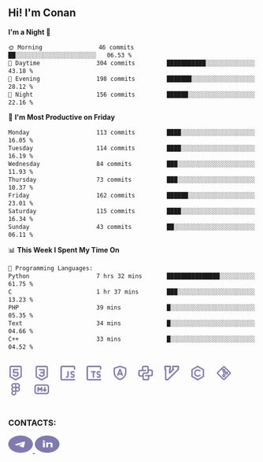 ## Hi! I'm Conan

<!--START_SECTION:waka-->
**I'm a Night 🦉** 

```text
🌞 Morning                46 commits          ██░░░░░░░░░░░░░░░░░░░░░░░   06.53 % 
🌆 Daytime                304 commits         ███████████░░░░░░░░░░░░░░   43.18 % 
🌃 Evening                198 commits         ███████░░░░░░░░░░░░░░░░░░   28.12 % 
🌙 Night                  156 commits         ██████░░░░░░░░░░░░░░░░░░░   22.16 % 
```
📅 **I'm Most Productive on Friday** 

```text
Monday                   113 commits         ████░░░░░░░░░░░░░░░░░░░░░   16.05 % 
Tuesday                  114 commits         ████░░░░░░░░░░░░░░░░░░░░░   16.19 % 
Wednesday                84 commits          ███░░░░░░░░░░░░░░░░░░░░░░   11.93 % 
Thursday                 73 commits          ███░░░░░░░░░░░░░░░░░░░░░░   10.37 % 
Friday                   162 commits         ██████░░░░░░░░░░░░░░░░░░░   23.01 % 
Saturday                 115 commits         ████░░░░░░░░░░░░░░░░░░░░░   16.34 % 
Sunday                   43 commits          ██░░░░░░░░░░░░░░░░░░░░░░░   06.11 % 
```


📊 **This Week I Spent My Time On** 

```text
💬 Programming Languages: 
Python                   7 hrs 32 mins       ███████████████░░░░░░░░░░   61.75 % 
C                        1 hr 37 mins        ███░░░░░░░░░░░░░░░░░░░░░░   13.23 % 
PHP                      39 mins             █░░░░░░░░░░░░░░░░░░░░░░░░   05.35 % 
Text                     34 mins             █░░░░░░░░░░░░░░░░░░░░░░░░   04.66 % 
C++                      33 mins             █░░░░░░░░░░░░░░░░░░░░░░░░   04.52 % 
```


<!--END_SECTION:waka-->


<br>

<div align="left">
  <img src="icons/skills/html.svg" height="30" alt="html5"/>
  <img width="15"/>
  <img src="icons/skills/css.svg" height="30" alt="css"/>
    <img width="15"/>
  <img src="icons/skills/javascript.svg" height="30" alt="javascript"/>
  <img width="15"/>
  <img src="icons/skills/typescript.svg" height="30" alt="typescript"/>
  <img width="15"/>
  <img src="icons/skills/angular.svg" height="30" alt="angular"/>
  <img width="15"/>
  <img src="icons/skills/python.svg" height="30" alt="python"/>
  <img width="15"/>
  <img src="icons/skills/vim.svg" height="30" alt="vim"  />
  <img width="15"/>
  <img src="icons/skills/c.svg" height="30" alt="c"/>
  <img width="15"/>
  <img src="icons/skills/git.svg" height="30" alt="git"/>
  <img width="15"/>
  <img src="icons/skills/figma.svg" height="30" alt="figma"/>
  <img width="15"/>
  <img src="icons/skills/markdown.svg" height="30" alt="markdown"/>
</div>

<br>


### CONTACTS:

<div align="left">
  <a href="https://t.me/gkkconan">
    <img src="icons/contacts/telegram.svg" width="50" height="35" alt="telegram"/>
  </a>
  <a href="https://www.linkedin.com/in/gkkconan">
    <img src="icons/contacts/linkedin.svg" width="50" height="35" alt="linkedin"/>
  </a>
</div>

